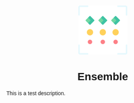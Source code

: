 <p align="center">
    <img width="128" height="128" src="img/ensemble.png" />
</p>

<head>
    <link href='https://fonts.googleapis.com/css?family=Roboto' rel='stylesheet'>
    <link href="https://fonts.googleapis.com/css2?family=Lexend:wght@200&display=swap" rel="stylesheet">
</head>

<style>
    body {
        font-family: 'Lexend', sans-serif;
    }
</style>

<h1 align="center">Ensemble</h1>

This is a test description.
